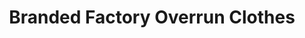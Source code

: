 ---
title: "Branded Factory Overrun Clothes"
url: /batangas-city/branded-factory-overrun-clothes/
shop: Kleidung
---